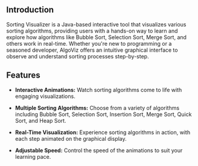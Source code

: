 

## Introduction

Sorting Visualizer is a Java-based interactive tool that visualizes various sorting algorithms, providing users with a hands-on way to learn and explore how algorithms like Bubble Sort, Selection Sort, Merge Sort, and others work in real-time. Whether you're new to programming or a seasoned developer, AlgoViz offers an intuitive graphical interface to observe and understand sorting processes step-by-step.

## Features

- **Interactive Animations:** Watch sorting algorithms come to life with engaging visualizations.
  
- **Multiple Sorting Algorithms:** Choose from a variety of algorithms including Bubble Sort, Selection Sort, Insertion Sort, Merge Sort, Quick Sort, and Heap Sort.

- **Real-Time Visualization:** Experience sorting algorithms in action, with each step animated on the graphical display.

- **Adjustable Speed:** Control the speed of the animations to suit your learning pace.
